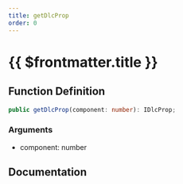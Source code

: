 ```yaml
---
title: getDlcProp
order: 0
---
```


# {{ $frontmatter.title }}

## Function Definition

```ts
public getDlcProp(component: number): IDlcProp;
```

### Arguments

* component: number

## Documentation

<!--@include: ./parts/getDlcProp.md-->
